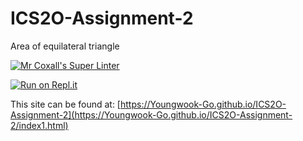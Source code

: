 # ICS2O-Assignment-2

Area of equilateral triangle

[![Mr Coxall's Super Linter](https://github.com/Youngwook-Go/ICS2O-Assignment-2/workflows/Mr%20Coxall's%20Super%20Linter/badge.svg)](https://github.com/Youngwook-Go/ICS2O-Assignment-2/actions/)

[![Run on Repl.it](https://repl.it/badge/github/Youngwook-Go/ICS2O-Assignment-2)](https://repl.it/github/Youngwook-Go/ICS2O-Assignment-2)

This site can be found at: [https://Youngwook-Go.github.io/ICS2O-Assignment-2](https://Youngwook-Go.github.io/ICS2O-Assignment-2/index1.html)
